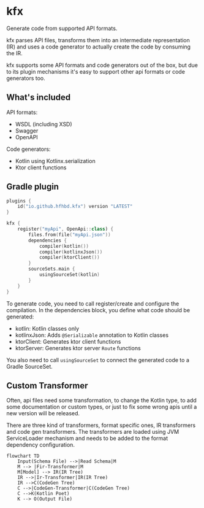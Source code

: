 # kfx

Generate code from supported API formats.

kfx parses API files, transforms them into an intermediate representation (IR) and uses a code generator to actually
create the code by consuming the IR.

kfx supports some API formats and code generators out of the box, but due to its plugin mechanisms it's easy to support
other api formats or code generators too.

## What's included

API formats:

- WSDL (including XSD)
- Swagger
- OpenAPI

Code generators:

- Kotlin using Kotlinx.serialization
- Ktor client functions

## Gradle plugin

```kotlin
plugins {
    id("io.github.hfhbd.kfx") version "LATEST"
}

kfx {
    register("myApi", OpenApi::class) {
        files.from(file("myApi.json"))
        dependencies {
            compiler(kotlin())
            compiler(kotlinxJson())
            compiler(ktorClient())
        }
        sourceSets.main {
            usingSourceSet(kotlin)
        }
    }
}
```

To generate code, you need to call register/create and configure the compilation.
In the dependencies block, you define what code should be generated: 
- kotlin: Kotlin classes only
- kotlinxJson: Adds `@Serializable` annotation to Kotlin classes
- ktorClient: Generates ktor client functions
- ktorServer: Generates ktor server `Route` functions

You also need to call `usingSourceSet` to connect the generated code to a Gradle SourceSet.

## Custom Transformer

Often, api files need some transformation, to change the Kotlin type, to add some documentation or custom types, or just
to fix some wrong apis until a new version will be released.

There are three kind of transformers, format specific ones, IR transformers and code gen transformers.
The transformers are loaded using JVM ServiceLoader mechanism and needs to be added to the format dependency
configuration.

```mermaid
flowchart TD
    Input(Schema File) -->|Read Schema|M
    M --> |Fir-Transformer|M
    M[Model] --> IR(IR Tree)
    IR -->|Ir-Transformer|IR(IR Tree)
    IR -->C(CodeGen Tree)
    C -->|CodeGen-Transformer|C(CodeGen Tree)
    C -->K(Kotlin Poet)
    K --> O(Output File)
```

